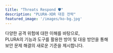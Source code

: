 ```yaml
---
title: "Threats Respond 🛡️"
description: "PLURA-XDR 대응 전략"
featured_image: '/images/ko-bg.jpg'
---
```


다양한 공격 위험에 대한 이해를 바탕으로,  
PLURA의 기능과 도구를 활용한 방어 및 대응 방안을 통해  
보안 문제 해결의 새로운 기준을 제시합니다.
